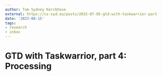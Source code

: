 ```yaml
---
author: Tom Sydney Kerckhove
external: https://cs-syd.eu/posts/2015-07-05-gtd-with-taskwarrior-part-4-processing
date: '2023-08-15'
tags:
- research
- inbox
---
```


# GTD with Taskwarrior, part 4: Processing
